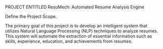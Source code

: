 PROJECT ENTITLED
ResuMech: Automated Resume Analysis Engine


Define the Project Scope.

The primary goal of this project is to develop an intelligent system that utilizes Natural Language Processing (NLP) 
techniques to analyze resumes. This system will automate the extraction of essential information such as skills, 
experience, education, and achievements from resumes. 
